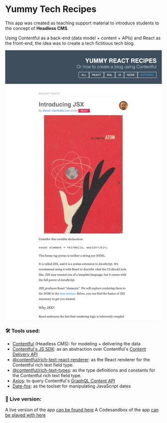 # Yummy Tech Recipes

This app was created as teaching support material to introduce students to the concept of **Headless CMS**. 

Using Contentful as a back-end (data model + content + APIs) and React as the front-end, the idea was to create a tech fictitious tech blog.

![Yummy Tech Recipes](https://raw.githubusercontent.com/MyElectricSheep/Contentful-React-Blog/main/yummy.png)

### 🛠️ Tools used:

- [Contentful](https://www.contentful.com/) (Headless CMS): for modeling + delivering the data
- [Contentful's JS SDK](https://contentful.github.io/contentful.js/contentful/9.1.28/): as an abstraction over Contentful's [Content Delivery API](https://www.contentful.com/developers/docs/references/content-delivery-api/)
- [@contentful/rich-text-react-renderer](https://www.npmjs.com/package/@contentful/rich-text-react-renderer): as the React renderer for the Contentful rich text field type.
- [@contentful/rich-text-types](https://www.npmjs.com/package/@contentful/rich-text-types): as the type definitions and constants for the Contentful rich text field type.
- [Axios](https://www.npmjs.com/package/axios): to query Contentful's [GraphQL Content API](https://www.contentful.com/developers/docs/references/graphql/)
- [Date-fns](https://date-fns.org/): as the toolset for manipulating JavaScript dates


### 🚀 Live version:

A live version of the app [can be found here](https://yummy-tech-recipes.netlify.app/)
A Codesandbox of the app [can be played with here](https://codesandbox.io/s/contentful-blog-correction-f57mb?file=/src/App.js)
